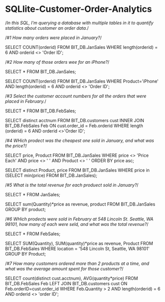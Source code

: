 # SQLlite-Customer-Order-Analytics

/*In this SQL, I'm querying a database with multiple tables in it to quantify statistics about customer an order data.*/

/*#1 How many orders were placed in January?*/

SELECT COUNT(orderid)
FROM BIT_DB.JanSales
WHERE length(orderid) = 6 
AND orderid <> 'Order ID';


/*#2 How many of those orders wee for an iPhone?*/

SELECT *
  FROM BIT_DB.JanSales;
       
SELECT COUNT(orderid)
FROM BIT_DB.JanSales
WHERE Product='iPhone'
AND length(orderid) = 6 
AND orderid <> 'Order ID';

/*#3 Select the customer account numbers for all the orders that were placed in February.*/

SELECT * 
FROM BIT_DB.FebSales;

SELECT distinct acctnum 
FROM BIT_DB.customers cust
INNER JOIN BIT_DB.FebSales Feb
ON cust.order_id = Feb.orderid
WHERE length (orderid) = 6
AND orderid <>'Order ID';


/*#4 WHich prodect was the cheapest one sold in January, and what was the price?*/

SELECT price, Product
FROM BIT_DB.JanSales
WHERE price <> 'Price Each'
AND price <> ' '
AND Product <> ' '
ORDER BY price asc;

SELECT distinct Product, price
FROM BIT_DB.JanSales
WHERE  price in (SELECT min(price) FROM BIT_DB.JanSales);

/*#5 What is the total revenue for each produect sold in January?*/

SELECT * FROM JanSales;

SELECT sum(Quantity)*price as revenue, product
FROM BIT_DB.JanSales
GROUP BY product;

/*#6 WHich prodects were sold in February at 548 Lincoln St. Seattle, WA 98101, how many of each were seld, and what was the total revenue?*/

SELECT * FROM FebSales;

SELECT SUM(Quantity), SUM(quantity)*price as revenue, Product
FROM BIT_DB.FebSales
WHERE location = '548 Lincoln St, Seattle, WA 98101'
GROUP BY Product;

/*#7 How many customers ordered more than 2 products at a time, and what was the average amount spent for those customer?*/

SELECT count(distinct cust.acctnum), AVG(quantity*price)
FROM BIT_DB.FebSales Feb
LEFT JOIN BIT_DB.customers cust
ON Feb.orderID=cust.order_id
WHERE Feb.Quantity > 2
AND length(orderid) = 6
AND orderid <> 'order ID';
